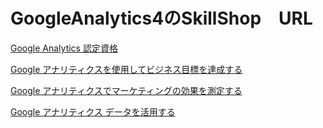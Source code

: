 # GoogleAnalytics4のSkillShop　URL
[Google Analytics 認定資格](https://skillshop.exceedlms.com/student/path/525062-google)  

[Google アナリティクスを使用してビジネス目標を達成する](https://skillshop.exceedlms.com//student/path/306628-use-google-analytics-to-meet-your-business-objectives)  

[Google アナリティクスでマーケティングの効果を測定する]()  

[Google アナリティクス データを活用する](https://skillshop.exceedlms.com//student/path/473236-google)
